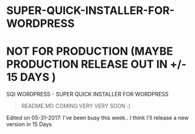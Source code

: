 # SUPER-QUICK-INSTALLER-FOR-WORDPRESS
# NOT FOR PRODUCTION (MAYBE PRODUCTION RELEASE OUT IN +/- 15 DAYS )


SQI WORDPRESS - SUPER QUICK INSTALLER FOR WORDPRESS


> README.MD COMING VERY VERY SOON :)


Edited on 05-31-2017: 
I've been busy this week.. I think I'll release a new version in 15 Days
